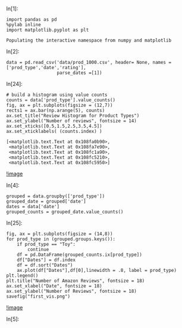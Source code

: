 
In[1]:

```
import pandas as pd
%pylab inline
import matplotlib.pyplot as plt
```


    Populating the interactive namespace from numpy and matplotlib


In[2]:

```
data = pd.read_csv('data/prod_1000.csv', header= None, names = ['prod_type','date','rating'],
                   parse_dates =[1])
```

In[24]:

```
# build a histogram using value counts
counts = data['prod_type'].value_counts()
fig, ax = plt.subplots(figsize = (12,7))
rects1 = ax.bar(np.arange(5), counts)
ax.set_title("Review Histogram for Product Types")
ax.set_ylabel("Number of reviews", fontsize = 14)
ax.set_xticks([0.5,1.5,2.5,3.5,4.5])
ax.set_xticklabels( (counts.index) )

```




    [<matplotlib.text.Text at 0x108fa0b90>,
     <matplotlib.text.Text at 0x108fa7e90>,
     <matplotlib.text.Text at 0x108fc1a90>,
     <matplotlib.text.Text at 0x108fc5210>,
     <matplotlib.text.Text at 0x108fc5950>]




[!image]()


In[4]:

```
grouped = data.groupby(['prod_type'])
grouped_date = grouped['date']
dates = data['date']
grouped_counts = grouped_date.value_counts()
```

In[25]:

```
fig, ax = plt.subplots(figsize = (14,8))
for prod_type in (grouped.groups.keys()):
    if prod_type == "Toy":
        continue
    df = pd.DataFrame(grouped_counts.ix[prod_type])
    df["Dates"] = df.index
    df = df.sort("Dates")
    ax.plot(df["Dates"],df[0],linewidth = .8, label = prod_type)
plt.legend()
plt.title("Number of Amazon Reviews", fontsize = 18)
ax.set_xlabel("Date", fontsize = 18)
ax.set_ylabel("Number of Reviews", fontsize = 18)
savefig("first_vis.png")
```



[!image]()


In[5]:

```

```

